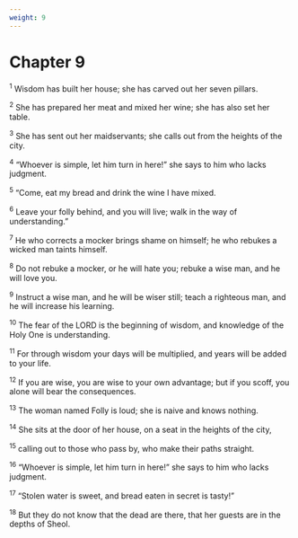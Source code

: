 ```yaml
---
weight: 9
---
```


# Chapter 9

<sup>1</sup> Wisdom has built her house; she has carved out her seven pillars. 

<sup>2</sup> She has prepared her meat and mixed her wine; she has also set her table. 

<sup>3</sup> She has sent out her maidservants; she calls out from the heights of the city. 

<sup>4</sup> “Whoever is simple, let him turn in here!” she says to him who lacks judgment. 

<sup>5</sup> “Come, eat my bread and drink the wine I have mixed. 

<sup>6</sup> Leave your folly behind, and you will live; walk in the way of understanding.” 

<sup>7</sup> He who corrects a mocker brings shame on himself; he who rebukes a wicked man taints himself. 

<sup>8</sup> Do not rebuke a mocker, or he will hate you; rebuke a wise man, and he will love you. 

<sup>9</sup> Instruct a wise man, and he will be wiser still; teach a righteous man, and he will increase his learning. 

<sup>10</sup> The fear of the LORD is the beginning of wisdom, and knowledge of the Holy One is understanding. 

<sup>11</sup> For through wisdom your days will be multiplied, and years will be added to your life. 

<sup>12</sup> If you are wise, you are wise to your own advantage; but if you scoff, you alone will bear the consequences. 

<sup>13</sup> The woman named Folly is loud; she is naive and knows nothing. 

<sup>14</sup> She sits at the door of her house, on a seat in the heights of the city, 

<sup>15</sup> calling out to those who pass by, who make their paths straight. 

<sup>16</sup> “Whoever is simple, let him turn in here!” she says to him who lacks judgment. 

<sup>17</sup> “Stolen water is sweet, and bread eaten in secret is tasty!” 

<sup>18</sup> But they do not know that the dead are there, that her guests are in the depths of Sheol. 


